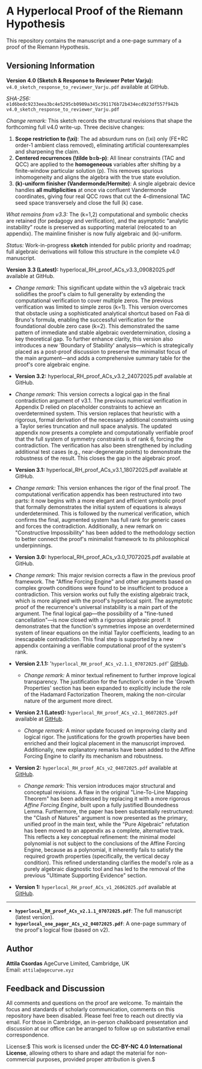 # A Hyperlocal Proof of the Riemann Hypothesis

This repository contains the manuscript and a one-page summary of a proof of the Riemann Hypothesis.

## Versioning Information

**Version 4.0 (Sketch & Response to Reviewer Peter Varju):** `v4.0_sketch_response_to_reviewer_Varju.pdf` available at GitHub.

*SHA-256:*  
`e1d6bedc9233eea3bc4e5295cb0909a345c391176b72b434ecd923df557f942b  v4.0_sketch_response_to_reviewer_Varju.pdf`

*Change remark:* This sketch records the structural revisions that shape the forthcoming full v4.0 write-up. Three decisive changes:
1. **Scope restriction to \(\xi\)**: The ad absurdum runs on \(\xi\) only (FE+RC order-1 ambient class removed), eliminating artificial counterexamples and sharpening the claim.
2. **Centered recurrences \(\tilde b=b-p\)**: All linear constraints (TAC and QCC) are applied to the **homogeneous** variables after shifting by a finite-window particular solution \(p\). This removes spurious inhomogeneity and aligns the algebra with the true state evolution.
3. **\(k\)-uniform finisher (Vandermonde/Hermite)**: A single algebraic device handles **all multiplicities** at once via confluent Vandermonde coordinates, giving four real QCC rows that cut the 4-dimensional TAC seed space transversely and close the full \(k\) case.

*What remains from v3.3:* The \(k=1,2\) computational and symbolic checks are retained (for pedagogy and verification), and the asymptotic “analytic instability” route is preserved as supporting material (relocated to an appendix). The mainline finisher is now fully algebraic and \(k\)-uniform.

*Status:* Work-in-progress **sketch** intended for public priority and roadmap; full algebraic derivations will follow this structure in the complete v4.0 manuscript.


**Version 3.3 (Latest):** hyperlocal_RH_proof_ACs_v3.3_09082025.pdf available at GitHub.

* *Change remark:* This significant update within the v3 algebraic track solidifies the proof's claim to full generality by extending the computational verification to cover multiple zeros. The previous verification was limited to simple zeros (k=1). This version overcomes that obstacle using a sophisticated analytical shortcut based on Faà di Bruno's formula, enabling the successful verification for the foundational double zero case (k=2). This demonstrated the same pattern of immediate and stable algebraic overdetermination, closing a key theoretical gap. To further enhance clarity, this version also introduces a new 'Boundary of Stability' analysis—which is strategically placed as a post-proof discussion to preserve the minimalist focus of the main argument—and adds a comprehensive summary table for the proof's core algebraic engine.

* **Version 3.2:** hyperlocal_RH_proof_ACs_v3.2_24072025.pdf available at GitHub.

* *Change remark:* This version corrects a logical gap in the final contradiction argument of v3.1. The previous numerical verification in Appendix D relied on placeholder constraints to achieve an overdetermined system. This version replaces that heuristic with a rigorous, formal derivation of the necessary additional constraints using a Taylor series truncation and null space analysis. The updated appendix now presents a complete and computationally verifiable proof that the full system of symmetry constraints is of rank 6, forcing the contradiction. The verification has also been strengthened by including additional test cases (e.g., near-degenerate points) to demonstrate the robustness of the result. This closes the gap in the algebraic proof.

* **Version 3.1:** hyperlocal_RH_proof_ACs_v3.1_18072025.pdf available at GitHub.

* *Change remark:* This version enhances the rigor of the final proof. The computational verification appendix has been restructured into two parts: it now begins with a more elegant and efficient symbolic proof that formally demonstrates the initial system of equations is always underdetermined. This is followed by the numerical verification, which confirms the final, augmented system has full rank for generic cases and forces the contradiction. Additionally, a new remark on "Constructive Impossibility" has been added to the methodology section to better connect the proof's minimalist framework to its philosophical underpinnings.

* **Version 3.0:** hyperlocal_RH_proof_ACs_v3.0_17072025.pdf available at GitHub.

* *Change remark:* This major revision corrects a flaw in the previous proof framework. The "Affine Forcing Engine" and other arguments based on complex growth conditions were found to be insufficient to produce a contradiction. This version works out fully the existing algebraic track, which is more aligned with the proof's hyperlocal spirit. The asymptotic proof of the recurrence's universal instability is a main part of the argument. The final logical gap—the possibility of a "fine-tuned cancellation"—is now closed with a rigorous algebraic proof. It demonstrates that the function's symmetries impose an overdetermined system of linear equations on the initial Taylor coefficients, leading to an inescapable contradiction. This final step is supported by a new appendix containing a verifiable computational proof of the system's rank.

* **Version 2.1.1:** '`hyperlocal_RH_proof_ACs_v2.1.1_07072025.pdf`' [GitHub](https://github.com/attila-ac/hyperlocal).
    * *Change remark:* A minor textual refinement to further improve logical transparency. The justification for the function's order in the 'Growth Properties' section has been expanded to explicitly include the role of the Hadamard Factorization Theorem, making the non-circular nature of the argument more direct.

* **Version 2.1 (Latest):** `hyperlocal_RH_proof_ACs_v2.1_06072025.pdf` available at [GitHub](https://github.com/attila-ac/hyperlocal).
    * *Change remark:* A minor update focused on improving clarity and logical rigor. The justifications for the growth properties have been enriched and their logical placement in the manuscript improved. Additionally, new explanatory remarks have been added to the Affine Forcing Engine to clarify its mechanism and robustness.

* **Version 2:** `hyperlocal_RH_proof_ACs_v2_04072025.pdf` available at [GitHub](https://github.com/attila-ac/hyperlocal).
    * *Change remark:* This version introduces major structural and conceptual revisions. A flaw in the original "Line-To-Line Mapping Theorem" has been addressed by replacing it with a more rigorous *Affine Forcing Engine*, built upon a fully justified Boundedness Lemma. Furthermore, the paper has been substantially restructured: the "Clash of Natures" argument is now presented as the primary, unified proof in the main text, while the "Pure Algebraic" refutation has been moved to an appendix as a complete, alternative track. This reflects a key conceptual refinement: the minimal model polynomial is not subject to the conclusions of the Affine Forcing Engine, because as a polynomial, it inherently fails to satisfy the required growth properties (specifically, the vertical decay condition). This refined understanding clarifies the model's role as a purely algebraic diagnostic tool and has led to the removal of the previous "Ultimate Supporting Evidence" section.

* **Version 1:** `hyperlocal_RH_proof_ACs_v1_26062025.pdf` available at [GitHub](https://github.com/attila-ac/hyperlocal).

---

* **`hyperlocal_RH_proof_ACs_v2.1.1_07072025.pdf`**: The full manuscript (latest version).
* **`hyperlocal_one_pager_ACs_v2_04072025.pdf`**: A one-page summary of the proof's logical flow (based on v2).

## Author

**Attila Csordas** AgeCurve Limited, Cambridge, UK  
Email: `attila@agecurve.xyz`

## Feedback and Discussion

All comments and questions on the proof are welcome. To maintain the focus and standards of scholarly communication, comments on this repository have been disabled. Please feel free to reach out directly via email. For those in Cambridge, an in-person chalkboard presentation and discussion at our office can be arranged to follow up on substantive email correspondence.

License:$
This work is licensed under the **CC-BY-NC 4.0 International License**, allowing others to share and adapt the material for non-commercial purposes, provided proper attribution is given.$
